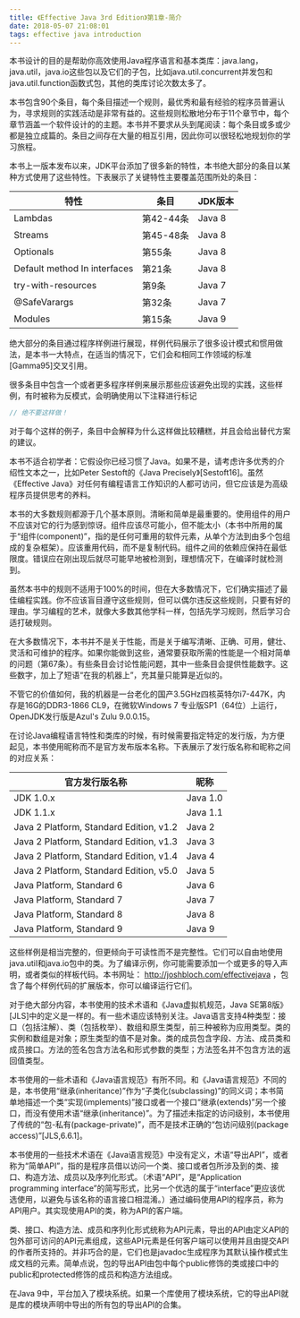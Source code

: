 ```yaml
---
title: 《Effective Java 3rd Edition》第1章-简介 
date: 2018-05-07 21:08:01
tags: effective java introduction
---
```


本书设计的目的是帮助你高效使用Java程序语言和基本类库：java.lang，java.util，java.io这些包以及它们的子包，比如java.util.concurrent并发包和java.util.function函数式包，其他的类库讨论次数太多了。

本书包含90个条目，每个条目描述一个规则，最优秀和最有经验的程序员普遍认为，寻求规则的实践活动是非常有益的。这些规则松散地分布于11个章节中，每个章节涵盖一个软件设计的的主题。本书并不要求从头到尾阅读：每个条目或多或少都是独立成篇的。条目之间存在大量的相互引用，因此你可以很轻松地规划你的学习旅程。

本书上一版本发布以来，JDK平台添加了很多新的特性，本书绝大部分的条目以某种方式使用了这些特性。下表展示了关键特性主要覆盖范围所处的条目：

特性    | 条目         | JDK版本
--------|--------------|-------------
Lambdas |第42-44条     |Java 8
Streams |第45-48条     |Java 8
Optionals                    |第55条 |Java 8
Default method In interfaces |第21条 |Java 8
try-with-resources           |第9条  |Java 7
@SafeVarargs                 |第32条 |Java 7
Modules                      |第15条 |Java 9

绝大部分的条目通过程序样例进行展现，样例代码展示了很多设计模式和惯用做法，是本书一大特点，在适当的情况下，它们会和相同工作领域的标准[Gamma95]交叉引用。

很多条目中包含一个或者更多程序样例来展示那些应该避免出现的实践，这些样例，有时被称为反模式，会明确使用以下注释进行标记
```java
// 绝不要这样做！
```
对于每个这样的例子，条目中会解释为什么这样做比较糟糕，并且会给出替代方案的建议。

本书不适合初学者：它假设你已经习惯了Java。如果不是，请考虑许多优秀的介绍性文本之一，比如Peter Sestoft的《Java Precisely》[Sestoft16]。虽然《Effective Java》对任何有编程语言工作知识的人都可访问，但它应该是为高级程序员提供思考的养料。

本书的大多数规则都源于几个基本原则。清晰和简单是最重要的。使用组件的用户不应该对它的行为感到惊讶。组件应该尽可能小，但不能太小（本书中所用的属于“组件(component)”，指的是任何可重用的软件元素，从单个方法到由多个包组成的复杂框架）。应该重用代码，而不是复制代码。组件之间的依赖应保持在最低限度。错误应在刚出现后就尽可能早地被检测到，理想情况下，在编译时就检测到。

虽然本书中的规则不适用于100%的时间，但在大多数情况下，它们确实描述了最佳编程实践。你不应该盲目遵守这些规则，但可以偶尔违反这些规则，只要有好的理由。学习编程的艺术，就像大多数其他学科一样，包括先学习规则，然后学习合适打破规则。

在大多数情况下，本书并不是关于性能，而是关于编写清晰、正确、可用，健壮、灵活和可维护的程序。如果你能做到这些，通常要获取所需的性能是一个相对简单的问题（第67条）。有些条目会讨论性能问题，其中一些条目会提供性能数字。这些数字，加上了短语“在我的机器上”，充其量只能算是近似的。

不管它的价值如何，我的机器是一台老化的国产3.5GHz四核英特尔i7-447K，内存是16G的DDR3-1866 CL9，在微软Windows 7 专业版SP1（64位）上运行，OpenJDK发行版是Azul's Zulu 9.0.0.15。

在讨论Java编程语言特性和类库的时候，有时候需要指定特定的发行版，为方便起见，本书使用昵称而不是官方发布版本名称。下表展示了发行版名称和昵称之间的对应关系：

官方发行版名称    |   昵称
------------------|---------------------------------
JDK 1.0.x         | Java 1.0
JDK 1.1.x         | Java 1.1
Java 2 Platform, Standard Edition, v1.2 | Java 2
Java 2 Platform, Standard Edition, v1.3 | Java 3
Java 2 Platform, Standard Edition, v1.4 | Java 4
Java 2 Platform, Standard Edition, v5.0 | Java 5
Java Platform, Standard 6 | Java 6
Java Platform, Standard 7 | Java 7
Java Platform, Standard 8 | Java 8
Java Platform, Standard 9 | Java 9

这些样例是相当完整的，但更倾向于可读性而不是完整性。它们可以自由地使用java.util和java.io包中的类。为了编译示例，你可能需要添加一个或更多的导入声明，或者类似的样板代码。本书网址： http://joshbloch.com/effectivejava ，包含了每个样例代码的扩展版本，你可以编译运行它们。

对于绝大部分内容，本书使用的技术术语和《Java虚拟机规范，Java SE第8版》[JLS]中的定义是一样的。有一些术语应该特别关注。Java语言支持4种类型：接口（包括注解）、类（包括枚举）、数组和原生类型，前三种被称为应用类型。类的实例和数组是对象；原生类型的值不是对象。类的成员包含字段、方法、成员类和成员接口。方法的签名包含方法名和形式参数的类型；方法签名并不包含方法的返回值类型。

本书使用的一些术语和《Java语言规范》有所不同。和《Java语言规范》不同的是，本书使用“继承(inheritance)”作为“子类化(subclassing)”的同义词；本书简单地描述一个类“实现(implements)”接口或者一个接口“继承(extends)”另一个接口，而没有使用术语“继承(inheritance)”。为了描述未指定的访问级别，本书使用了传统的“包-私有(package-private)”，而不是技术正确的“包访问级别(package access)”[JLS,6.6.1]。

本书使用的一些技术术语在《Java语言规范》中没有定义，术语“导出API”，或者称为“简单API”，指的是程序员借以访问一个类、接口或者包所涉及到的类、接口、构造方法、成员以及序列化形式。（术语“API”，是“Application programming interface”的简写形式，比另一个优选的属于“interface”更应该优选使用，以避免与该名称的语言接口相混淆。）通过编码使用API的程序员，称为API用户。其实现使用API的类，称为API的客户端。

类、接口、构造方法、成员和序列化形式统称为API元素，导出的API由定义API的包外部可访问的API元素组成，这些API元素是任何客户端可以使用并且由提交API的作者所支持的。并非巧合的是，它们也是javadoc生成程序为其默认操作模式生成文档的元素。简单点说，包的导出API由包中每个public修饰的类或接口中的public和protected修饰的成员和构造方法组成。

在Java 9中，平台加入了模块系统。如果一个库使用了模块系统，它的导出API就是库的模块声明中导出的所有包的导出API的合集。